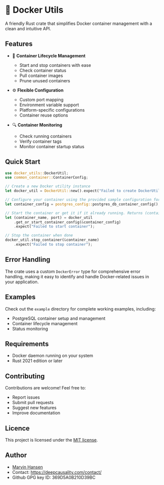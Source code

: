 # 🐳 Docker Utils

A friendly Rust crate that simplifies Docker container management with a clean and intuitive API.

## Features

- 🚀 **Container Lifecycle Management**
  - Start and stop containers with ease
  - Check container status
  - Pull container images
  - Prune unused containers

- ⚙️ **Flexible Configuration**
  - Custom port mapping
  - Environment variable support
  - Platform-specific configurations
  - Container reuse options

- 🔍 **Container Monitoring**
  - Check running containers
  - Verify container tags
  - Monitor container startup status

## Quick Start

```rust
use docker_utils::DockerUtil;
use common_container::ContainerConfig;

// Create a new Docker utility instance
let docker_util = DockerUtil::new().expect("Failed to create DockerUtil");

// Configure your container using the provided sample configuration for postgres
let container_config = postgres_config::postgres_db_container_config();

// Start the container or get it if it already running. Returns (container_name, port)
let (container_name, port) = docker_util
    .get_or_start_container_config(&container_config)
    .expect("Failed to start container");

// Stop the container when done
docker_util.stop_container(&container_name)
    .expect("Failed to stop container");
```

## Error Handling

The crate uses a custom `DockerError` type for comprehensive error handling, making it easy to identify and handle Docker-related issues in your application.

## Examples

Check out the `example` directory for complete working examples, including:
- PostgreSQL container setup and management
- Container lifecycle management
- Status monitoring

## Requirements

- Docker daemon running on your system
- Rust 2021 edition or later

## Contributing

Contributions are welcome! Feel free to:
- Report issues
- Submit pull requests
- Suggest new features
- Improve documentation

## Licence
This project is licensed under the [MIT license](LICENSE).

## Author
* [Marvin Hansen](https://github.com/marvin-hansen)
* Contact: https://deepcausality.com/contact/
* Github GPG key ID: 369D5A0B210D39BC
